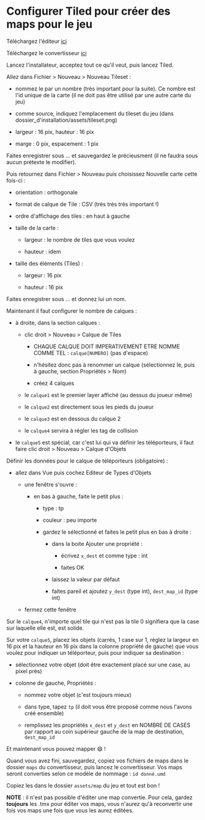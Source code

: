 # Configurer Tiled pour créer des maps pour le jeu

Téléchargez l'éditeur [ici](https://thorbjorn.itch.io/tiled/download/)

Téléchargez le convertisseur [ici](https://github.com/SuperFola/GUACAMOLE/)

Lancez l'installateur, acceptez tout ce qu'il veut, puis lancez Tiled.

Allez dans Fichier > Nouveau > Nouveau Tileset :

- nommez le par un nombre (très important pour la suite). Ce nombre est l'id unique de la carte (il ne doit pas être utilisé par une autre carte du jeu)

- comme source, indiquez l'emplacement du tileset du jeu (dans dossier_d'installation/assets/tileset.png)

- largeur : 16 pix, hauteur : 16 pix

- marge : 0 pix, espacement : 1 pix

Faites enregistrer sous ... et sauvegardez le précieusment (il ne faudra sous aucun prétexte le modifier).

Puis retournez dans Fichier > Nouveau puis choisissez Nouvelle carte cette fois-ci :

- orientation : orthogonale

- format de calque de Tile : CSV (très très très important !)

- ordre d'affichage des tiles : en haut à gauche

- taille de la carte :

    - largeur : le nombre de tiles que vous voulez
    
    - hauteur : idem

- taille des éléments (Tiles) :

    - largeur : 16 pix
    
    - hauteur : 16 pix

Faites enregistrer sous ... et donnez lui un nom.

Maintenant il faut configurer le nombre de calques :

- à droite, dans la section calques :

    - clic droit > Nouveau > Calque de Tiles
    
        - CHAQUE CALQUE DOIT IMPERATIVEMENT ETRE NOMME COMME TEL : `calque[NUMERO]` (pas d'espace)
        
        - n'hésitez donc pas à renommer un calque (sélectionnez le, puis à gauche, section Propriétés > Nom)
        
        - créez 4 calques
    
    - le `calque1` est le premier layer affiché (au dessus du joueur même)
    
    - le `calque2` est directement sous les pieds du joueur
    
    - le `calque3` est en dessous du calque 2
    
    - le `calque4` servira à régler les tag de collision
    
- le `calque5` est spécial, car c'est lui qui va définir les téléporteurs, il faut faire clic droit > Nouveau > Calque d'Objets

Définir les données pour le calque de téléporteurs (obligatoire) :

- allez dans Vue puis cochez Editeur de Types d'Objets

    - une fenêtre s'ouvre :
    
        - en bas à gauche, faite le petit plus :
        
            - type : tp
            
            - couleur : peu importe
            
            - gardez le sélectionné et faites le petit plus en bas à droite :
            
                - dans la boite Ajouter une propriété :
                
                    - écrivez `x_dest` et comme type : int
                    
                    - faites OK
                    
                - laissez la valeur par défaut
                
                - faites pareil et ajoutez `y_dest` (type int), `dest_map_id` (type int)
                
    - fermez cette fenêtre

Sur le `calque4`, n'importe quel tile qui n'est pas la tile 0 signifiera que la case sur laquelle elle est, est solide.

Sur votre `calque5`, placez les objets (carrés, 1 case sur 1, réglez la largeur en 16 pix et la hauteur en 16 pix dans la colonne propriété de gauche) que vous voulez pour indiquer un téléporteur, puis pour indiquer sa destination :

- sélectionnez votre objet (doit être exactement placé sur une case, au pixel près)

- colonne de gauche, Propriétés :

    - nommez votre objet (c'est toujours mieux)
    
    - dans type, tapez `tp` (il doit vous être proposé comme nous l'avons créé ensemble)
    
    - remplissez les propriétés `x_dest` et `y_dest` en NOMBRE DE CASES par rapport au coin supérieur gauche de la map de destination, `dest_map_id`

Et maintenant vous pouvez mapper :smile: !

Quand vous avez fini, sauvegardez, copiez vos fichiers de maps dans le dossier `maps` du convertisseur, puis lancez le convertisseur. Vos maps seront converties selon ce modèle de nommage : `id donné.umd`

Copiez les dans le dossier `assets/map` du jeu et tout est bon !

**NOTE** : il n'est pas possible d'éditer une map convertie. Pour cela, gardez **toujours** les .tmx pour éditer vos maps, vous n'aurez qu'à reconvertir une fois vos maps une fois que vous les aurez éditées.
